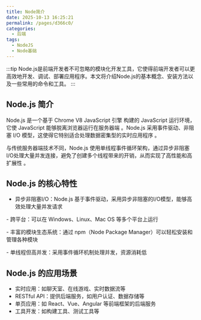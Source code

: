 ```yaml
---
title: Node简介
date: 2025-10-13 16:25:21
permalink: /pages/d366c0/
categories:
  - 后端
tags:
  - NodeJS
  - Node基础
---
```

:::tip
Node.js是前端开发者不可忽略的模块化开发工具，它使得前端开发者可以更高效地开发、调试、部署应用程序。本文将介绍Node.js的基本概念、安装方法以及一些常用的命令和工具。
:::
<!--more-->

## Node.js 简介

Node.js 是一个基于 ​Chrome V8 JavaScript 引擎​ 构建的 JavaScript 运行环境，它使 JavaScript 能够脱离浏览器运行在服务器端 
。Node.js 采用事件驱动、非阻塞 I/O 模型，这使得它特别适合处理数据密集型的实时应用程序​ 
。

与传统服务器端技术不同，Node.js 使用单线程事件循环架构，通过异步非阻塞I/O处理大量并发连接，避免了创建多个线程带来的开销，从而实现了高性能和高扩展性 
。

## Node.js 的核心特性
- ​异步非阻塞I/O​：Node.js 基于事件驱动，采用异步非阻塞的I/O模型，能够高效处理大量并发请求 

​- 跨平台​：可以在 Windows、Linux、Mac OS 等多个平台上运行 

​- 丰富的模块生态系统​：通过 npm（Node Package Manager）可以轻松安装和管理各种模块 

​- 单线程但高并发​：采用事件循环机制处理并发，资源消耗低 

## Node.js 的应用场景
- 实时应用：如聊天室、在线游戏、实时数据流等 
- RESTful API：提供后端服务，如用户认证、数据存储等 
- 单页应用：如 React、Vue、Angular 等前端框架的后端服务 
- 工具开发：如构建工具、测试工具等 
